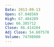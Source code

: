 ```yaml
---
Date: 2013-09-13
Open: 67.048569
High: 67.404289
Low: 66.385712
Close: 66.414284
Adj Close: 54.607578
Volume: 74708900
---
```


